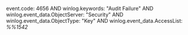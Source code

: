 event.code: 4656 AND winlog.keywords: "Audit Failure" AND winlog.event_data.ObjectServer: "Security" AND winlog.event_data.ObjectType: "Key" AND winlog.event_data.AccessList: *%%1542*
